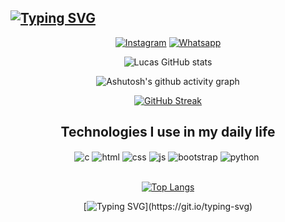 ## [![Typing SVG](https://readme-typing-svg.herokuapp.com?font=Fira+Code&weight=300&size=50&duration=4000&pause=1000&color=00ffb2&center=true&vCenter=true&random=false&width=1000&lines=Hello+there!;I+am+Lucas;Also+known+as+TANDORIL😜;Am+19+years-old;A+Computer-Scientist;Welcome%3A)](https://git.io/typing-svg)

<div align="center">
   
[![Instagram](https://img.shields.io/badge/Instagram-E4405F?style=for-the-badge&logo=instagram&logoColor=white)](https://www.instagram.com/lucas.nominato/)
[![Whatsapp](https://img.shields.io/badge/WhatsApp-25D366?style=for-the-badge&logo=whatsapp&logoColor=white)](https://wa.me/5531980256926?text=Olá,%20me%20interessei%20sobre%20seu%20github%20e%20gostaria%20de%20fazer%20um%20orçamento!)

![Lucas GitHub stats](https://github-readme-stats.vercel.app/api?username=LucasNominato2004&show_icons=true&theme=gotham&count_private=true)


<div align="center" >
   
![Ashutosh's github activity graph](https://ssr-contributions-svg.vercel.app/_/LucasNominato2004?chart=3dbar&gap=0.6&scale=2&flatten=2&animation=wave&animation_duration=2&animation_delay=0.05&animation_amplitude=20&animation_frequency=0.5&animation_wave_center=10_0&format=svg&weeks=30&theme=maroongold) 

</div>

<div align="center">
  
[![GitHub Streak](https://github-readme-streak-stats.herokuapp.com?user=LucasNominato2004&theme=gotham&locale=pt_BR&date_format=n%2Fj%5B%2FY%5D&card_width=900)](https://git.io/streak-stats)

</div>

## Technologies I use in my daily life

<div style="display: inline_block">
  <img align="center" alt="c" src="https://img.shields.io/badge/C-00599C?style=for-the-badge&logo=c&logoColor=white" />
  <img align="center" alt="html" src="https://img.shields.io/badge/HTML-239120?style=for-the-badge&logo=html5&logoColor=white" />
  <img align="center" alt="css" src="https://img.shields.io/badge/CSS-239120?&style=for-the-badge&logo=css3&logoColor=white" />
  <img align="center" alt="js" src="https://img.shields.io/badge/JavaScript-F7DF1E?style=for-the-badge&logo=javascript&logoColor=black" />
  <img align="center" alt="bootstrap" src="https://img.shields.io/badge/Bootstrap-563D7C?style=for-the-badge&logo=bootstrap&logoColor=white" />
  <img align="center" alt="python" src="https://img.shields.io/badge/Python-3776AB?style=for-the-badge&logo=python&logoColor=white" />
  <img align="center" alt="" src="https://img.shields.io/badge/VSCode-563D7C?style=for-the-badge&logo=VSCode&logoColor=white" />
</div><br/>



[![Top Langs](https://github-readme-stats.vercel.app/api/top-langs/?username=sevak19&layout=compact&theme=gotham)](https://github.com/sevak19/github-readme-stats)

[![Typing SVG](https://readme-typing-svg.herokuapp.com?font=Fira+Code&weight=300&size=50&duration=4000&pause=1000&color=00ffb2&center=true&vCenter=true&random=false&width=1000&lines=Thank+you!;)](https://git.io/typing-svg)

</div>
